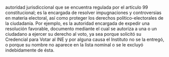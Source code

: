autoridad jurisdiccional que se encuentra regulada por el artículo 99 constitucional; es la encargada de resolver impugnaciones y controversias en materia electoral, así como proteger los derechos político-electorales de la ciudadanía. Por ejemplo, es la autoridad encargada de expedir una resolución favorable, documento mediante el cual se autoriza a una o un ciudadano a ejercer su derecho al voto, ya sea porque solicitó su Credencial para Votar al INE y por alguna causa el Instituto no se la entregó, o porque
su nombre no aparece en la lista nominal o se le excluyó indebidamente de ésta.